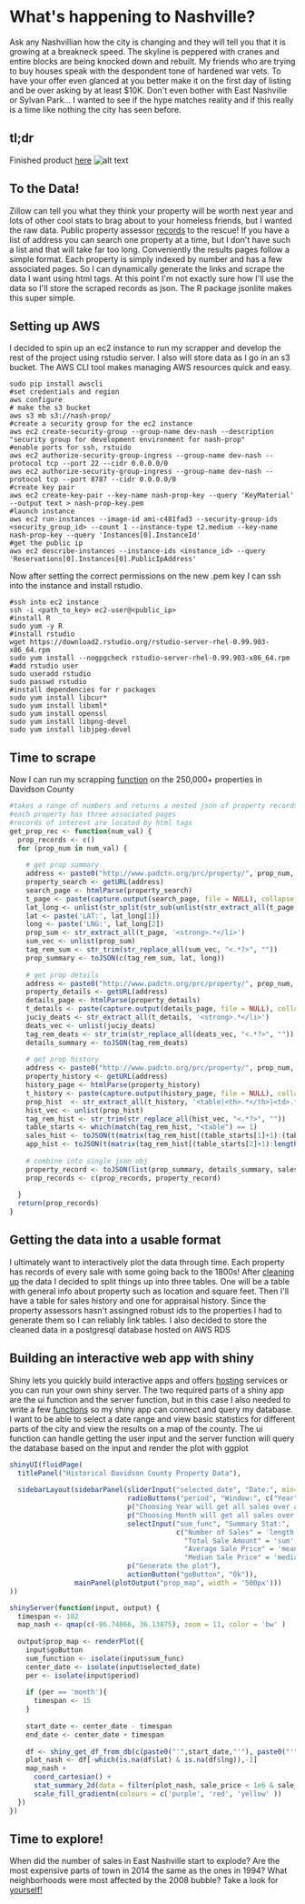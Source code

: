 # What's happening to Nashville? 

Ask any Nashvillian how the city is changing and they will tell you that it is growing at a breakneck speed. The skyline is peppered with cranes and entire blocks are being knocked down and rebuilt.  My friends who are trying to buy houses speak with the despondent tone of hardened war vets. To have your offer even glanced at you better make it on the first day of listing and be over asking by at least $10K.  Don't even bother with East Nashville or Sylvan Park...  I wanted to see if the hype matches reality and if this really is a time like nothing the city has seen before.  

## tl;dr

Finished product [here](http://ec2-52-87-236-113.compute-1.amazonaws.com:3838/nash_prop)
![alt text](https://github.com/davidcearl/nash-prop/raw/master/example_screenshot.png "example screenshot")

## To the Data!

Zillow can tell you what they think your property will be worth next year and lots of other cool stats to brag about to your homeless friends, but I wanted the raw data.  Public property assessor [records](http://padctn.org/) to the rescue! If you have a list of address you can search one property at a time, but I don't have such a list and that will take far too long.  Conveniently the results pages follow a simple format.  Each property is simply indexed by number and has a few associated pages. So I can dynamically generate the links and scrape the data I want using html tags. At this point I'm not exactly sure how I'll use the data so I'll store the scraped records as json.  The R package jsonlite makes this super simple.

## Setting up AWS

I decided to spin up an ec2 instance to run my scrapper and develop the rest of the project using rstudio server. I also will store data as I go in an s3 bucket. The AWS CLI tool makes managing AWS resources quick and easy.  

```
sudo pip install awscli
#set credentials and region
aws configure
# make the s3 bucket
aws s3 mb s3://nash-prop/ 
#create a security group for the ec2 instance
aws ec2 create-security-group --group-name dev-nash --description "security group for development environment for nash-prop"
#enable ports for ssh, rstuido
aws ec2 authorize-security-group-ingress --group-name dev-nash --protocol tcp --port 22 --cidr 0.0.0.0/0
aws ec2 authorize-security-group-ingress --group-name dev-nash --protocol tcp --port 8787 --cidr 0.0.0.0/0
#create key pair
aws ec2 create-key-pair --key-name nash-prop-key --query 'KeyMaterial' --output text > nash-prop-key.pem
#launch instance
aws ec2 run-instances --image-id ami-c481fad3 --security-group-ids <security_group_id> --count 1 --instance-type t2.medium --key-name nash-prop-key --query 'Instances[0].InstanceId'
#get the public ip
aws ec2 describe-instances --instance-ids <instance_id> --query 'Reservations[0].Instances[0].PublicIpAddress'
```

Now after setting the correct permissions on the new .pem key I can ssh into the instance and install rstudio.

```
#ssh into ec2 instance
ssh -i <path_to_key> ec2-user@<public_ip>
#install R
sudo yum -y R
#install rstudio
wget https://download2.rstudio.org/rstudio-server-rhel-0.99.903-x86_64.rpm
sudo yum install --nogpgcheck rstudio-server-rhel-0.99.903-x86_64.rpm
#add rstudio user
sudo useradd rstudio
sudo passwd rstudio
#install dependencies for r packages 
sudo yum install libcur*
sudo yum install libxml*
sudo yum install openssl
sudo yum install libpng-devel
sudo yum install libjpeg-devel
```

## Time to scrape
Now I can run my scrapping [function](https://github.com/davidcearl/nash-prop/blob/master/prop_scraper.R) on the 250,000+ properties in Davidson County
```r
#takes a range of numbers and returns a nested json of property records
#each property has three associated pages
#records of interest are located by html tags 
get_prop_rec <- function(num_val) {
  prop_records <- c()
  for (prop_num in num_val) {
    
    # get prop summary
    address <- paste0("http://www.padctn.org/prc/property/", prop_num, "/card/1")
    property_search <- getURL(address)
    search_page <- htmlParse(property_search)
    t_page <- paste(capture.output(search_page, file = NULL), collapse = "\n")
    lat_long <- unlist(str_split(str_sub(unlist(str_extract_all(t_page, '/lat.*>')), 6, 33), '/lng/'))
    lat <- paste('LAT:', lat_long[1])
    long <- paste('LNG:', lat_long[2])
    prop_sum <- str_extract_all(t_page, '<strong>.*</li>')
    sum_vec <- unlist(prop_sum)
    tag_rem_sum <- str_trim(str_replace_all(sum_vec, "<.*?>", ""))
    prop_summary <- toJSON(c(tag_rem_sum, lat, long))
    
    # get prop details
    address <- paste0("http://www.padctn.org/prc/property/", prop_num, "/card/1/interior")
    property_details <- getURL(address)
    details_page <- htmlParse(property_details)
    t_details <- paste(capture.output(details_page, file = NULL), collapse = "\n")
    juciy_deats <- str_extract_all(t_details, '<strong>.*</li>')
    deats_vec <- unlist(juciy_deats)
    tag_rem_deats <- str_trim(str_replace_all(deats_vec, "<.*?>", ""))
    details_summary <- toJSON(tag_rem_deats)
        
    # get prop history
    address <- paste0("http://www.padctn.org/prc/property/", prop_num, "/card/1/historical")
    property_history <- getURL(address)
    history_page <- htmlParse(property_history)
    t_history <- paste(capture.output(history_page, file = NULL), collapse = "\n")
    prop_hist  <- str_extract_all(t_history, '<table|<th>.*</th>|<td>.*</td>')
    hist_vec <- unlist(prop_hist)
    tag_rem_hist <- str_trim(str_replace_all(hist_vec, "<.*?>", ""))
    table_starts <- which(match(tag_rem_hist, "<table") == 1)
    sales_hist <- toJSON(t(matrix(tag_rem_hist[(table_starts[1]+1):(table_starts[2]-1)], nrow = 4)))
    app_hist <- toJSON(t(matrix(tag_rem_hist[(table_starts[2]+1):length(tag_rem_hist)], nrow = 7)))
    
    # combine into single json obj
    property_record <- toJSON(list(prop_summary, details_summary, sales_hist, app_hist))
    prop_records <- c(prop_records, property_record)
    
  }
  return(prop_records)
}
```

## Getting the data into a usable format

I ultimately want to interactively plot the data through time.  Each property has records of every sale with some going back to the 1800s! After [cleaning up](https://github.com/davidcearl/nash-prop/blob/master/json_to_df.R) the data I decided to split things up into three tables.  One will be a table with general info about property such as location and square feet.  Then I'll have a table for sales history and one for appraisal history. Since the property assessors hasn't assingned robust ids to the properties I had to generate them so I can reliably link tables.  I also decided to store the cleaned data in a postgresql database hosted on AWS RDS

## Building an interactive web app with shiny

Shiny lets you quickly build interactive apps and offers [hosting](http://www.shinyapps.io/) services or you can run your own shiny server.  The two required parts of a shiny app are the ui function and the server function, but in this case I also needed to write a few [functions](https://github.com/davidcearl/nash-prop/blob/master/shiny-app/shiny_sql.R) so my shiny app can connect and query my database.  I want to be able to select a date range and view basic statistics for different parts of the city and view the results on a map of the county. The ui function can handle getting the user input and the server function will query the database based on the input and render the plot with ggplot

```r
shinyUI(fluidPage(
  titlePanel("Historical Davidson County Property Data"),
  
  sidebarLayout(sidebarPanel(sliderInput("selected_date", "Date:", min=as.Date("1990-01-01"), max=as.Date("2015-01-01"), value=as.Date("2005-01-01"), step=1),
                             radioButtons("period", "Window:", c("Year" = "year", "Month" = "month")),
                             p("Choosing Year will get all sales over a year long window with the selected date in the middle."),
                             p("Choosing Month will get all sales over a 31 day window with the selected date in the middle."),
                             selectInput("sum_func", "Summary Stat:",
                                         c("Number of Sales" = 'length',
                                           "Total Sale Amount" = 'sum',
                                           "Average Sale Price" = 'mean',
                                           "Median Sale Price" = 'median')),
                             p("Generate the plot"),
                             actionButton("goButton", "Ok")),
                mainPanel(plotOutput("prop_map", width = '500px')))
))
```

```r
shinyServer(function(input, output) {  
  timespan <- 182
  map_nash <- qmap(c(-86.74866, 36.13875), zoom = 11, color = 'bw' )
 
  output$prop_map <- renderPlot({   
    input$goButton
    sum_function <- isolate(input$sum_func)
    center_date <- isolate(input$selected_date)
    per <- isolate(input$period)
    
    if (per == 'month'){
      timespan <- 15
    }
    
    start_date <- center_date - timespan
    end_date <- center_date + timespan
    
    df <- shiny_get_df_from_db(c(paste0("'",start_date,"'"), paste0("'",end_date,"'")))
    plot_nash <- df[-which(is.na(df$lat) & is.na(df$lng)),-1]    
    map_nash + 
      coord_cartesian() +
      stat_summary_2d(data = filter(plot_nash, sale_price < 1e6 & sale_price > 50000), aes(x = lng, y = lat, z = sale_price), fun = sum_function, binwidth = c(0.01,0.01), alpha = 0.6, geom = 'raster', interpolate = T) +
      scale_fill_gradientn(colours = c('purple', 'red', 'yellow' ))
  })
})
```

## Time to explore!

When did the number of sales in East Nashville start to explode?  Are the most expensive parts of town in 2014 the same as the ones in 1994? What neighborhoods were most affected by the 2008 bubble? Take a look for [yourself!](http://ec2-52-87-236-113.compute-1.amazonaws.com:3838/nash_prop) 
